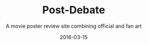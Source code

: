 ---
layout: project
title:  'Post-Debate'
subtitle: A movie poster review site combining official and fan art
date:   2016-03-15
category: project
tech: Ruby/Rails, Postgres, Javascript/jQuery, Bourbon+Neat, Photoshop, Illustrator
imageA: postdebate-1.jpg
imageB: postdebate-2.jpg
web_link: http://syncline.ca
github_link: https://joelkbennett.github.com/syncline
published: true
---